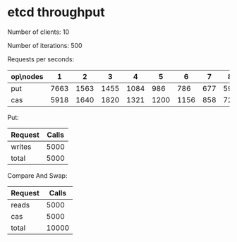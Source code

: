 # etcd throughput 

Number of clients: 10

Number of iterations: 500

Requests per seconds:

| op\nodes |   1 |   2|   3|   4|   5|   6|    7|    8|   9|  11|
|------    |-----|----|----|----|----|----|-----|-----|----|----|
| put      |7663 |1563|1455|1084| 986| 786|  677|  594| 466| 374|
| cas      |5918 |1640|1820|1321|1200|1156|  858|  721| 652| 529|


Put:

| Request  | Calls |
|----------|-------|
| writes   | 5000  |
| total    | 5000  |

Compare And Swap:

| Request  | Calls |
|----------|-------|
| reads    |  5000 |
| cas      |  5000 |
| total    | 10000 |

